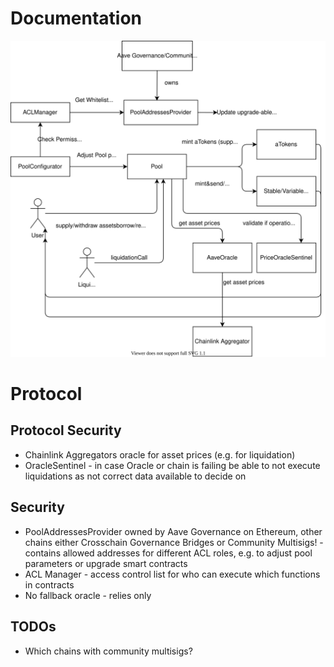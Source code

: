 # Documentation
![AaveV3](aave.drawio.svg)


# Protocol

## Protocol Security
* Chainlink Aggregators oracle for asset prices (e.g. for liquidation)
* OracleSentinel - in case Oracle or chain is failing be able to not execute liquidations as not correct data available to decide on
## Security
* PoolAddressesProvider owned by Aave Governance on Ethereum, other chains either Crosschain Governance Bridges or Community Multisigs! - contains allowed addresses for different ACL roles, e.g. to adjust pool parameters or upgrade smart contracts
* ACL Manager - access control list for who can execute which functions in contracts
* No fallback oracle - relies only

## TODOs
* Which chains with community multisigs?